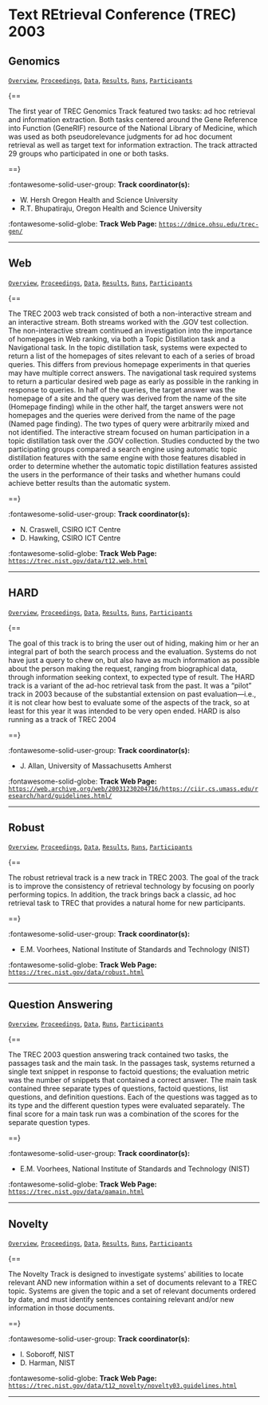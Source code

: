 # Text REtrieval Conference (TREC) 2003 

## Genomics

[`Overview`](./genomics/overview.md), [`Proceedings`](./genomics/proceedings.md), [`Data`](./genomics/data.md), [`Results`](./genomics/results.md), [`Runs`](./genomics/runs.md), [`Participants`](./genomics/participants.md)

{==

The first year of TREC Genomics Track featured two tasks: ad hoc retrieval and information extraction. Both tasks centered around the Gene Reference into Function (GeneRIF) resource of the National Library of Medicine, which was used as both pseudorelevance judgments for ad hoc document retrieval as well as target text for information extraction. The track attracted 29 groups who participated in one or both tasks. 

==}

:fontawesome-solid-user-group: **Track coordinator(s):**

- W. Hersh Oregon Health and Science University 
- R.T. Bhupatiraju, Oregon Health and Science University 


:fontawesome-solid-globe: **Track Web Page:** [`https://dmice.ohsu.edu/trec-gen/`](https://dmice.ohsu.edu/trec-gen/) 

---

## Web

[`Overview`](./web/overview.md), [`Proceedings`](./web/proceedings.md), [`Data`](./web/data.md), [`Results`](./web/results.md), [`Runs`](./web/runs.md), [`Participants`](./web/participants.md)

{==

The TREC 2003 web track consisted of both a non-interactive stream and an interactive stream. Both streams worked with the .GOV test collection. The non-interactive stream continued an investigation into the importance of homepages in Web ranking, via both a Topic Distillation task and a Navigational task. In the topic distillation task, systems were expected to return a list of the homepages of sites relevant to each of a series of broad queries. This differs from previous homepage experiments in that queries may have multiple correct answers. The navigational task required systems to return a particular desired web page as early as possible in the ranking in response to queries. In half of the queries, the target answer was the homepage of a site and the query was derived from the name of the site (Homepage finding) while in the other half, the target answers were not homepages and the queries were derived from the name of the page (Named page finding). The two types of query were arbitrarily mixed and not identified. The interactive stream focused on human participation in a topic distillation task over the .GOV collection. Studies conducted by the two participating groups compared a search engine using automatic topic distillation features with the same engine with those features disabled in order to determine whether the automatic topic distillation features assisted the users in the performance of their tasks and whether humans could achieve better results than the automatic system.

==}

:fontawesome-solid-user-group: **Track coordinator(s):**

- N. Craswell, CSIRO ICT Centre 
- D. Hawking, CSIRO ICT Centre 


:fontawesome-solid-globe: **Track Web Page:** [`https://trec.nist.gov/data/t12.web.html`](https://trec.nist.gov/data/t12.web.html) 

---

## HARD

[`Overview`](./hard/overview.md), [`Proceedings`](./hard/proceedings.md), [`Data`](./hard/data.md), [`Results`](./hard/results.md), [`Runs`](./hard/runs.md), [`Participants`](./hard/participants.md)

{==

The goal of this track is to bring the user out of hiding, making him or her an integral part of both the search process and the evaluation. Systems do not have just a query to chew on, but also have as much information as possible about the person making the request, ranging from biographical data, through information seeking context, to expected type of result. The HARD track is a variant of the ad-hoc retrieval task from the past. It was a “pilot” track in 2003 because of the substantial extension on past evaluation—i.e., it is not clear how best to evaluate some of the aspects of the track, so at least for this year it was intended to be very open ended. HARD is also running as a track of TREC 2004

==}

:fontawesome-solid-user-group: **Track coordinator(s):**

- J. Allan, University of Massachusetts Amherst 


:fontawesome-solid-globe: **Track Web Page:** [`https://web.archive.org/web/20031230204716/https://ciir.cs.umass.edu/research/hard/guidelines.html/`](https://web.archive.org/web/20031230204716/https://ciir.cs.umass.edu/research/hard/guidelines.html/) 

---

## Robust

[`Overview`](./robust/overview.md), [`Proceedings`](./robust/proceedings.md), [`Data`](./robust/data.md), [`Results`](./robust/results.md), [`Runs`](./robust/runs.md), [`Participants`](./robust/participants.md)

{==

The robust retrieval track is a new track in TREC 2003. The goal of the track is to improve the consistency of retrieval technology by focusing on poorly performing topics. In addition, the track brings back a classic, ad hoc retrieval task to TREC that provides a natural home for new participants.

==}

:fontawesome-solid-user-group: **Track coordinator(s):**

- E.M. Voorhees, National Institute of Standards and Technology (NIST) 


:fontawesome-solid-globe: **Track Web Page:** [`https://trec.nist.gov/data/robust.html`](https://trec.nist.gov/data/robust.html) 

---

## Question Answering

[`Overview`](./qa/overview.md), [`Proceedings`](./qa/proceedings.md), [`Data`](./qa/data.md), [`Runs`](./qa/runs.md), [`Participants`](./qa/participants.md)

{==

The TREC 2003 question answering track contained two tasks, the passages task and the main task. In the passages task, systems returned a single text snippet in response to factoid questions; the evaluation metric was the number of snippets that contained a correct answer. The main task contained three separate types of questions, factoid questions, list questions, and definition questions. Each of the questions was tagged as to its type and the different question types were evaluated separately. The final score for a main task run was a combination of the scores for the separate question types.

==}

:fontawesome-solid-user-group: **Track coordinator(s):**

- E.M. Voorhees, National Institute of Standards and Technology (NIST) 


:fontawesome-solid-globe: **Track Web Page:** [`https://trec.nist.gov/data/qamain.html`](https://trec.nist.gov/data/qamain.html) 

---

## Novelty

[`Overview`](./novelty/overview.md), [`Proceedings`](./novelty/proceedings.md), [`Data`](./novelty/data.md), [`Results`](./novelty/results.md), [`Runs`](./novelty/runs.md), [`Participants`](./novelty/participants.md)

{==

The Novelty Track is designed to investigate systems' abilities to locate relevant AND new information within a set of documents relevant to a TREC topic. Systems are given the topic and a set of relevant documents ordered by date, and must identify sentences containing relevant and/or new information in those documents.

==}

:fontawesome-solid-user-group: **Track coordinator(s):**

- I. Soboroff, NIST 
- D. Harman, NIST 


:fontawesome-solid-globe: **Track Web Page:** [`https://trec.nist.gov/data/t12_novelty/novelty03.guidelines.html`](https://trec.nist.gov/data/t12_novelty/novelty03.guidelines.html) 

---

